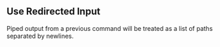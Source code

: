 ﻿## Use Redirected Input

Piped output from a previous command will be treated as a list of paths separated by newlines.
